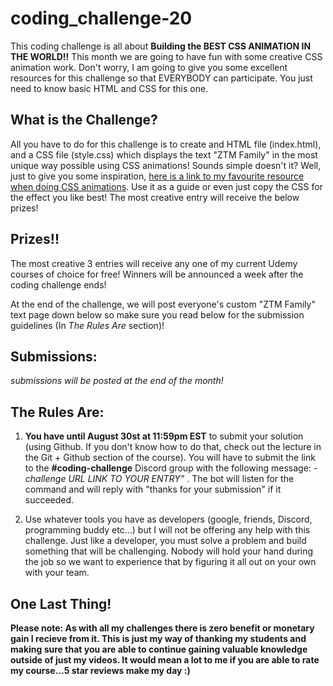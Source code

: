 # coding_challenge-20

This coding challenge is all about **Building the BEST CSS ANIMATION IN THE WORLD!!** This month we are going to have fun with some creative CSS animation work. Don't worry, I am going to give you some excellent resources for this challenge so that EVERYBODY can participate. You just need to know basic HTML and CSS for this one. 


## What is the Challenge? 
All you have to do for this challenge is to create and HTML file (index.html), and a CSS file (style.css) which displays the text "ZTM Family" in the most unique way possible using CSS animations! Sounds simple doesn't it? Well, just to give you some inspiration, [here is a link to my favourite resource when doing CSS animations](https://codemyui.com/tag/text-animation/). Use it as a guide or even just copy the CSS for the effect you like best! The most creative entry will receive the below prizes!

## Prizes!!
The most creative 3 entries will receive any one of my current Udemy courses of choice for free! Winners will be announced a week after the coding challenge ends!

At the end of the challenge, we will post everyone's custom "ZTM Family" text page down below so make sure you read below for the submission guidelines (In *The Rules Are* section)!

## Submissions:

*submissions will be posted at the end of the month!*

## The Rules Are:

1. **You have until August 30st at 11:59pm EST** to submit your solution (using Github. If you don't know how to do that, check out the lecture in the Git + Github section of the course). You will have to submit the link to the **#coding-challenge** Discord group with the following message:  *-challenge URL LINK TO YOUR ENTRY"* . The bot will listen for the command and will reply with "thanks for your submission" if it succeeded.

2. Use whatever tools you have as developers (google, friends, Discord, programming buddy etc...) but I will not be offering any help with this challenge. Just like a developer, you must solve a problem and build something that will be challenging. Nobody will hold your hand during the job so we want to experience that by figuring it all out on your own with your team. 

## One Last Thing!

**Please note: As with all my challenges there is zero benefit or monetary gain I recieve from it. This is just my way of thanking my students and making sure that you are able to continue gaining valuable knowledge outside of just my videos. It would mean a lot to me if you are able to rate my course...5 star reviews make my day :)**

